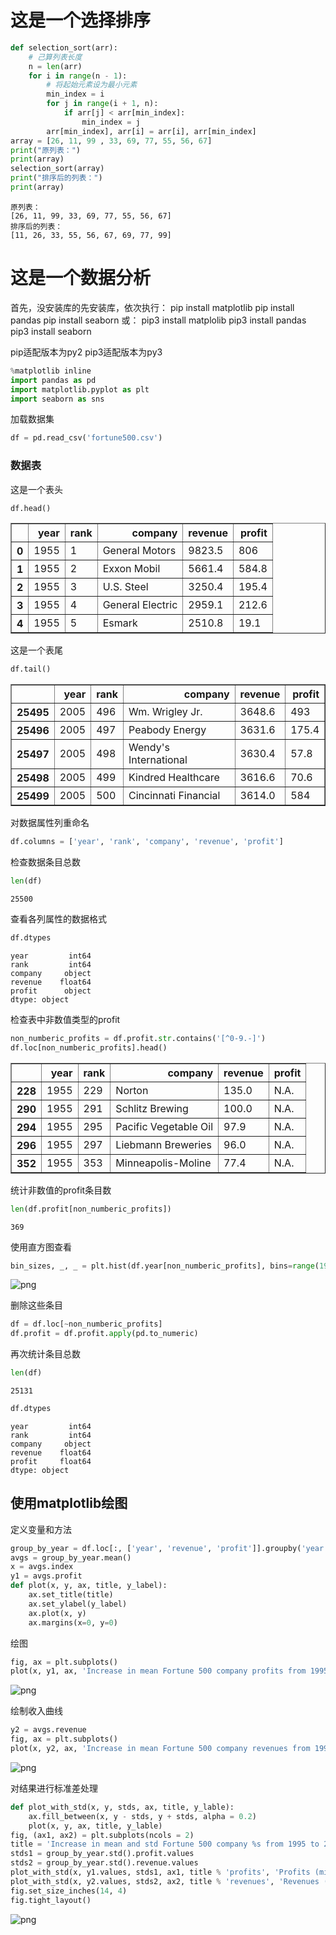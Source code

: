 # 这是一个选择排序


```python
def selection_sort(arr):
    # 己算列表长度
    n = len(arr)
    for i in range(n - 1):
        # 将起始元素设为最小元素
        min_index = i
        for j in range(i + 1, n):
            if arr[j] < arr[min_index]:
                min_index = j
        arr[min_index], arr[i] = arr[i], arr[min_index]
array = [26, 11, 99 , 33, 69, 77, 55, 56, 67]
print("原列表：")
print(array)
selection_sort(array)
print("排序后的列表：")
print(array)
```

    原列表：
    [26, 11, 99, 33, 69, 77, 55, 56, 67]
    排序后的列表：
    [11, 26, 33, 55, 56, 67, 69, 77, 99]


# 这是一个数据分析

首先，没安装库的先安装库，依次执行：
pip install matplotlib
pip install pandas
pip install seaborn
或：
pip3 install matplolib
pip3 install pandas
pip3 install seaborn

pip适配版本为py2 pip3适配版本为py3


```python
%matplotlib inline
import pandas as pd
import matplotlib.pyplot as plt
import seaborn as sns
```

加载数据集


```python
df = pd.read_csv('fortune500.csv')
```

### 数据表

这是一个表头


```python
df.head() 
```




<div>
<style scoped>
    .dataframe tbody tr th:only-of-type {
        vertical-align: middle;
    }

    .dataframe tbody tr th {
        vertical-align: top;
    }
    
    .dataframe thead th {
        text-align: right;
    }
</style>
<table border="1" class="dataframe">
  <thead>
    <tr style="text-align: right;">
      <th></th>
      <th>year</th>
      <th>rank</th>
      <th>company</th>
      <th>revenue</th>
      <th>profit</th>
    </tr>
  </thead>
  <tbody>
    <tr>
      <th>0</th>
      <td>1955</td>
      <td>1</td>
      <td>General Motors</td>
      <td>9823.5</td>
      <td>806</td>
    </tr>
    <tr>
      <th>1</th>
      <td>1955</td>
      <td>2</td>
      <td>Exxon Mobil</td>
      <td>5661.4</td>
      <td>584.8</td>
    </tr>
    <tr>
      <th>2</th>
      <td>1955</td>
      <td>3</td>
      <td>U.S. Steel</td>
      <td>3250.4</td>
      <td>195.4</td>
    </tr>
    <tr>
      <th>3</th>
      <td>1955</td>
      <td>4</td>
      <td>General Electric</td>
      <td>2959.1</td>
      <td>212.6</td>
    </tr>
    <tr>
      <th>4</th>
      <td>1955</td>
      <td>5</td>
      <td>Esmark</td>
      <td>2510.8</td>
      <td>19.1</td>
    </tr>
  </tbody>
</table>
</div>



这是一个表尾


```python
df.tail()
```




<div>
<style scoped>
    .dataframe tbody tr th:only-of-type {
        vertical-align: middle;
    }

    .dataframe tbody tr th {
        vertical-align: top;
    }
    
    .dataframe thead th {
        text-align: right;
    }
</style>
<table border="1" class="dataframe">
  <thead>
    <tr style="text-align: right;">
      <th></th>
      <th>year</th>
      <th>rank</th>
      <th>company</th>
      <th>revenue</th>
      <th>profit</th>
    </tr>
  </thead>
  <tbody>
    <tr>
      <th>25495</th>
      <td>2005</td>
      <td>496</td>
      <td>Wm. Wrigley Jr.</td>
      <td>3648.6</td>
      <td>493</td>
    </tr>
    <tr>
      <th>25496</th>
      <td>2005</td>
      <td>497</td>
      <td>Peabody Energy</td>
      <td>3631.6</td>
      <td>175.4</td>
    </tr>
    <tr>
      <th>25497</th>
      <td>2005</td>
      <td>498</td>
      <td>Wendy's International</td>
      <td>3630.4</td>
      <td>57.8</td>
    </tr>
    <tr>
      <th>25498</th>
      <td>2005</td>
      <td>499</td>
      <td>Kindred Healthcare</td>
      <td>3616.6</td>
      <td>70.6</td>
    </tr>
    <tr>
      <th>25499</th>
      <td>2005</td>
      <td>500</td>
      <td>Cincinnati Financial</td>
      <td>3614.0</td>
      <td>584</td>
    </tr>
  </tbody>
</table>
</div>



对数据属性列重命名


```python
df.columns = ['year', 'rank', 'company', 'revenue', 'profit'] 
```

检查数据条目总数


```python
len(df)
```




    25500



查看各列属性的数据格式


```python
df.dtypes
```




    year         int64
    rank         int64
    company     object
    revenue    float64
    profit      object
    dtype: object



检查表中非数值类型的profit


```python
non_numberic_profits = df.profit.str.contains('[^0-9.-]')
df.loc[non_numberic_profits].head()
```




<div>
<style scoped>
    .dataframe tbody tr th:only-of-type {
        vertical-align: middle;
    }

    .dataframe tbody tr th {
        vertical-align: top;
    }
    
    .dataframe thead th {
        text-align: right;
    }
</style>
<table border="1" class="dataframe">
  <thead>
    <tr style="text-align: right;">
      <th></th>
      <th>year</th>
      <th>rank</th>
      <th>company</th>
      <th>revenue</th>
      <th>profit</th>
    </tr>
  </thead>
  <tbody>
    <tr>
      <th>228</th>
      <td>1955</td>
      <td>229</td>
      <td>Norton</td>
      <td>135.0</td>
      <td>N.A.</td>
    </tr>
    <tr>
      <th>290</th>
      <td>1955</td>
      <td>291</td>
      <td>Schlitz Brewing</td>
      <td>100.0</td>
      <td>N.A.</td>
    </tr>
    <tr>
      <th>294</th>
      <td>1955</td>
      <td>295</td>
      <td>Pacific Vegetable Oil</td>
      <td>97.9</td>
      <td>N.A.</td>
    </tr>
    <tr>
      <th>296</th>
      <td>1955</td>
      <td>297</td>
      <td>Liebmann Breweries</td>
      <td>96.0</td>
      <td>N.A.</td>
    </tr>
    <tr>
      <th>352</th>
      <td>1955</td>
      <td>353</td>
      <td>Minneapolis-Moline</td>
      <td>77.4</td>
      <td>N.A.</td>
    </tr>
  </tbody>
</table>
</div>



统计非数值的profit条目数


```python
len(df.profit[non_numberic_profits]) 
```




    369



使用直方图查看


```python
bin_sizes, _, _ = plt.hist(df.year[non_numberic_profits], bins=range(1955, 2006))
```


![png](/Project4/output_23_0.png)
    


删除这些条目


```python
df = df.loc[~non_numberic_profits]
df.profit = df.profit.apply(pd.to_numeric)
```

再次统计条目总数


```python
len(df)
```




    25131




```python
df.dtypes
```




    year         int64
    rank         int64
    company     object
    revenue    float64
    profit     float64
    dtype: object



## 使用matplotlib绘图

定义变量和方法


```python
group_by_year = df.loc[:, ['year', 'revenue', 'profit']].groupby('year')
avgs = group_by_year.mean()
x = avgs.index
y1 = avgs.profit
def plot(x, y, ax, title, y_label):
    ax.set_title(title)
    ax.set_ylabel(y_label)
    ax.plot(x, y)
    ax.margins(x=0, y=0)
```

绘图


```python
fig, ax = plt.subplots()
plot(x, y1, ax, 'Increase in mean Fortune 500 company profits from 1995 to 2005', 'Profit (millions)')
```


![png](/Project4/output_33_0.png)
    


绘制收入曲线


```python
y2 = avgs.revenue
fig, ax = plt.subplots()
plot(x, y2, ax, 'Increase in mean Fortune 500 company revenues from 1995 to 2005', 'Revenues (millions)')
```


![png](/Project4/output_35_0.png)
​    


对结果进行标准差处理 


```python
def plot_with_std(x, y, stds, ax, title, y_lable):
    ax.fill_between(x, y - stds, y + stds, alpha = 0.2)
    plot(x, y, ax, title, y_lable)
fig, (ax1, ax2) = plt.subplots(ncols = 2)
title = 'Increase in mean and std Fortune 500 company %s from 1995 to 2005'
stds1 = group_by_year.std().profit.values
stds2 = group_by_year.std().revenue.values
plot_with_std(x, y1.values, stds1, ax1, title % 'profits', 'Profits (millions)')
plot_with_std(x, y2.values, stds2, ax2, title % 'revenues', 'Revenues (millions)')
fig.set_size_inches(14, 4)
fig.tight_layout()
```


![png](/Project4/output_37_0.png)
    



```python

```
